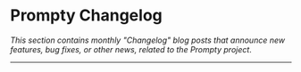 # Prompty Changelog

_This section contains monthly "Changelog" blog posts that announce new features, bug fixes, or other news, related to the Prompty project_.

---